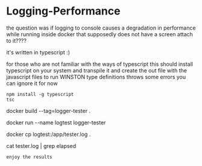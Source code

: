 # Logging-Performance
the question was if logging to console causes a degradation in performance while running inside docker that supposedly does not have a screen attach to it????

it's written in typescript :)

for those who are not familiar with the ways of typescript
this should install typescript on your system and transpile it and create the out file with the javascript files to run
WINSTON type definitions throws some errors you can ignore it for now
```
npm install -g typescript
tsc

```

docker build --tag=logger-tester . 

docker run --name logtest logger-tester

docker cp logtest:/app/tester.log .

cat tester.log | grep elapsed
```
enjoy the results